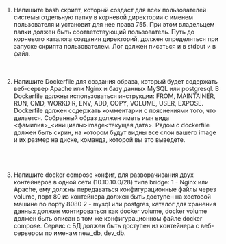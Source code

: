 1. Напишите bash скрипт, который создаст для всех пользователей
системы отдельную папку в корневой директории с именем пользователя и
установит для нее права 755. При этом владельцем папки должен быть соответствующий пользователь.
Путь до корневого каталога создания директорий, должен определяться при запуске скрипта пользователем.
Лог должен писаться и в stdout и в файл.<br><br><br>



2. Напишите Dockerfile для создания образа, который будет содержать веб-сервер Apache или Nginx и базу данных MySQL или postgresql. В Dockerfile должны использоваться инструкции: FROM, MAINTAINER, RUN, CMD, WORKDIR, ENV, ADD, COPY, VOLUME, USER, EXPOSE. Dockerfile должен содержать комментарии с пояснениями того, что делается. Собранный образ должен иметь имя вида <фамилия>_<инициалы>image<текущая дата>. Рядом с dockerfile должен быть скрин, на котором будут видны все слои вашего image и их размер на диске, команда, которой вы это выведете.<br><br><br><br>



3. Напишите docker compose конфиг, для разворачивания двух контейнеров в одной сети (10.10.10.0/28) типа bridge: 1 - Nginx или Apache, ему должны передаваться конфигурационные файлы через volume, порт 80 из контейнера должен быть доступен на хостовой машине по порту 8080 2 - mysql или postgres, каталог для хранения данных должен монтироваться как docker volume, docker volume должен быть описан в том же конфигурационном файле docker compose. Сервис с БД должен быть доступен из контейнера с веб-сервером по именам new_db, dev_db.
